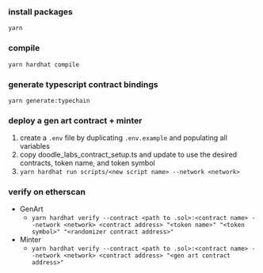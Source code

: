 

### install packages
`yarn`

### compile
`yarn hardhat compile`

### generate typescript contract bindings
`yarn generate:typechain`

### deploy a gen art contract + minter

1. create a `.env` file by duplicating `.env.example` and populating all variables
2. copy doodle_labs_contract_setup.ts and update to use the desired contracts, token name, and token symbol
3. `yarn hardhat run scripts/<new script name> --network <network>`

### verify on etherscan
- GenArt
  - `yarn hardhat verify --contract <path to .sol>:<contract name> --network <network> <contract address> "<token name>" "<token symbol>" "<randomizer contract address>"`
- Minter
  - `yarn hardhat verify --contract <path to .sol>:<contract name> --network <network> <contract address> "<gen art contract address>"`
